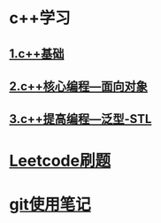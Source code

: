 # c++学习

## [1.c++基础](./笔记/C++基础.md)

## [2.c++核心编程—面向对象](./笔记/c++核心编程-面向对象.md)

## [3.c++提高编程—泛型-STL](./笔记/c++提高编程-泛型-STL.md)

# [Leetcode刷题](./笔记/Leetcode刷题笔记.md)

# [git使用笔记](./笔记/git使用笔记.md)
